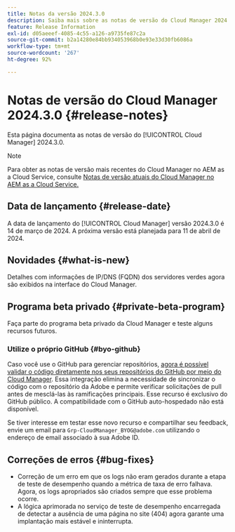 ```yaml
---
title: Notas da versão 2024.3.0
description: Saiba mais sobre as notas de versão do Cloud Manager 2024.3.0.
feature: Release Information
exl-id: d05aeeef-4085-4c55-a126-a9735fe87c2a
source-git-commit: b2a14280e84bb934053968b0e93e33d30fb6086a
workflow-type: tm+mt
source-wordcount: '267'
ht-degree: 92%

---
```



# Notas de versão do Cloud Manager 2024.3.0 {#release-notes}

Esta página documenta as notas de versão do [!UICONTROL Cloud Manager] 2024.3.0.

>[!NOTE]
>
>Para obter as notas de versão mais recentes do Cloud Manager no AEM as a Cloud Service, consulte [Notas de versão atuais do Cloud Manager no AEM as a Cloud Service.](https://experienceleague.adobe.com/pt-br/docs/experience-manager-cloud-service/content/release-notes/cloud-manager/current)

## Data de lançamento {#release-date}

A data de lançamento do [!UICONTROL Cloud Manager] versão 2024.3.0 é 14 de março de 2024. A próxima versão está planejada para 11 de abril de 2024.

## Novidades {#what-is-new}

Detalhes com informações de IP/DNS (FQDN) dos servidores verdes agora são exibidos na interface do Cloud Manager.

## Programa beta privado {#private-beta-program}

Faça parte do programa beta privado da Cloud Manager e teste alguns recursos futuros.

### Utilize o próprio GitHub {#byo-github}

Caso você use o GitHub para gerenciar repositórios, [agora é possível validar o código diretamente nos seus repositórios do GitHub por meio do Cloud Manager](/help/managing-code/private-repositories.md). Essa integração elimina a necessidade de sincronizar o código com o repositório da Adobe e permite verificar solicitações de pull antes de mesclá-las às ramificações principais. Esse recurso é exclusivo do GitHub público. A compatibilidade com o GitHub auto-hospedado não está disponível.

Se tiver interesse em testar esse novo recurso e compartilhar seu feedback, envie um email para `Grp-CloudManager_BYOG@adobe.com` utilizando o endereço de email associado à sua Adobe ID.

## Correções de erros {#bug-fixes}

* Correção de um erro em que os logs não eram gerados durante a etapa de teste de desempenho quando a métrica de taxa de erro falhava. Agora, os logs apropriados são criados sempre que esse problema ocorre.
* A lógica aprimorada no serviço de teste de desempenho encarregada de detectar a ausência de uma página no site (404) agora garante uma implantação mais estável e ininterrupta.
